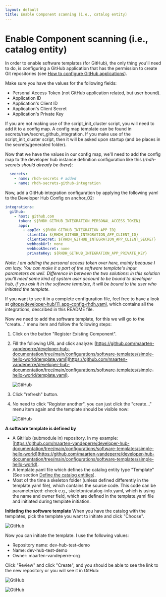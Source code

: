 ```yaml
---
layout: default
title: Enable Component scanning (i.e., catalog entity)
---
```


# Enable Component scanning (i.e., catalog entity)

In order to enable software templates (for GitHub), the only thing you'll need to do, is configuring a GitHub application that has the permission to
create Git repositories (see [How to configure GitHub applications](https://maarten-vandeperre.github.io/developer-hub-documentation/github/token_configurations.html)).

Make sure you have the values for the following fields:
* Personal Access Token (not GitHub application related, but user bound).
* Application ID
* Application's Client ID
* Application's Client Secret
* Application's Private Key

If you are not making use of the script_init_cluster script, you will need to add it to a config map.
A config map template can be found in secrets/raw/secret_github_integration. If you make use of the
script_init_cluster script, then it will be asked upon startup (and be places in the secrets/generated folder).

Now that we have the values in our config map, we'll need to add the config map to the developer hub instance definition
configuration like this (_rhdh-secrets should already be there_):

```yaml
  secrets:
    - name: rhdh-secrets # added
    - name: rhdh-secrets-github-integration
```

Now, add a GitHub integration configuration by applying the following yaml to the Developer Hub Config on anchor_02:
```yaml
integrations:
  github:
    - host: github.com
      token: ${RHDH_GITHUB_INTEGRATION_PERSONAL_ACCESS_TOKEN}
      apps:
        - appId: ${RHDH_GITHUB_INTEGRATION_APP_ID}
          clientId: ${RHDH_GITHUB_INTEGRATION_APP_CLIENT_ID}
          clientSecret: ${RHDH_GITHUB_INTEGRATION_APP_CLIENT_SECRET}
          webhookUrl: none
          webhookSecret: none
          privateKey: ${RHDH_GITHUB_INTEGRATION_APP_PRIVATE_KEY}
```
_Note: I am adding the personal access token over here, mainly because I am lazy. You can make it a part of the software template's input parameters as well.
Difference in between the two solutions: in this solution you'll need some kind of system user account to be bound to developer hub, if you ask it in the
software template, it will be bound to the user who initiated the template._

If you want to see it in a complete configuration file, feel free to have a look at [gitops/developer-hub/11_app-config-rhdh.yaml](https://github.com/maarten-vandeperre/developer-hub-documentation/tree/main/gitops/developer-hub/11_app-config-rhdh.yaml),
which contains all the integrations, described in this README file.

Now we need to add the software template, for this we will go to the "create..." menu item and
follow the following steps:
1. Click on the button "Register Existing Component".
2. Fill the following URL and click analyze: [https://github.com/maarten-vandeperre/developer-hub-documentation/tree/main/configurations/software-templates/simple-hello-world/template.yaml](https://github.com/maarten-vandeperre/developer-hub-documentation/tree/main/configurations/software-templates/simple-hello-world/template.yaml).

   ![GtiHub](/assets/images/github/software-template-1.png)

3. Click "refresh" button.
4. No need to click "Register another", you can just click the "create..." menu item again
   and the template should be visible now:

   ![GtiHub](/assets/images/github/software-template-2.png)

**A software template is defined by**
* A GitHub (submodule in) repository. In my example: [https://github.com/maarten-vandeperre/developer-hub-documentation/tree/main/configurations/software-templates/simple-hello-world](https://github.com/maarten-vandeperre/developer-hub-documentation/tree/main/configurations/software-templates/simple-hello-world).
* A template.yaml file which defines the catalog entity type "Template"
  (See section [Define the catalog entities](https://maarten-vandeperre.github.io/developer-hub-documentation/catalog_entities/dev_hub_catalog_entities_manually.html#define-the-catalog-entities)).
* Most of the time a skeleton folder (unless defined differently in the template.yaml file),
  which contains the source code. This code can be parameterized: check e.g., skeleton/catalog-info.yaml,
  which is using the name and owner field, which are defined in the template.yaml file and initiated during
  template initiation.

**Initiating the software template**
When you have the catalog with the templates, pick the template you want to initiate and
click "Choose".

![GtiHub](/assets/images/github/software-template-3.png)

Now you can initiate the template. I use the following values:
* Repository name: dev-hub-test-demo
* Name: dev-hub-test-demo
* Owner: maarten-vandeperre-org

Click "Review" and click "Create", and you should be able to see the link to the new repository
or you will see it in GitHub:

![GtiHub](/assets/images/github/software-template-4.png)

![GtiHub](/assets/images/github/software-template-5.png)
